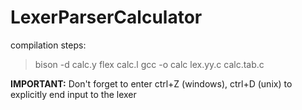# LexerParserCalculator

compilation steps:
> bison -d calc.y
> flex calc.l
> gcc -o calc lex.yy.c calc.tab.c

**IMPORTANT:** Don't forget to enter ctrl+Z (windows), ctrl+D (unix) to explicitly end input to the lexer
